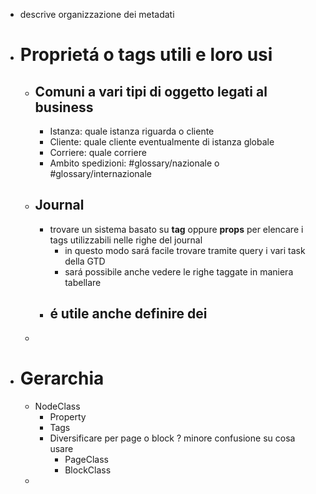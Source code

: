 - descrive organizzazione dei metadati
- # Proprietá o tags utili e loro usi
	- ## Comuni a vari tipi di oggetto legati al business
		- Istanza: quale istanza riguarda o cliente
		- Cliente: quale cliente eventualmente di istanza globale
		- Corriere: quale corriere
		- Ambito spedizioni: #glossary/nazionale o #glossary/internazionale
	- ## Journal
		- trovare un sistema basato su **tag** oppure **props** per elencare i tags utilizzabili nelle righe del journal
			- in questo modo sará facile trovare tramite query i vari task della GTD
			- sará possibile anche vedere le righe taggate in maniera tabellare
		- é utile anche definire dei
			-
	-
- # Gerarchia
	- NodeClass
		- Property
		- Tags
		- Diversificare per page o block ? minore confusione su cosa usare
			- PageClass
			- BlockClass
	-